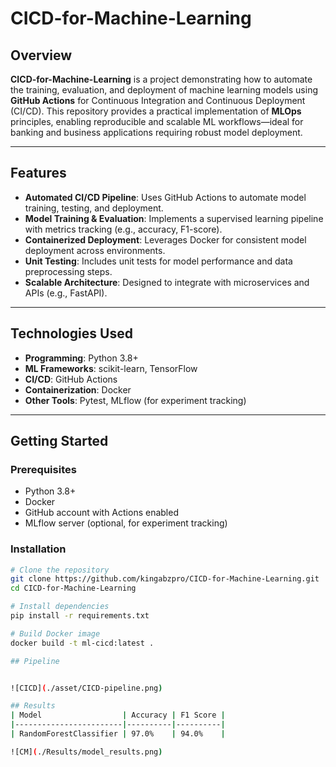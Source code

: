 # CICD-for-Machine-Learning

## Overview
**CICD-for-Machine-Learning** is a project demonstrating how to automate the training, evaluation, and deployment of machine learning models using **GitHub Actions** for Continuous Integration and Continuous Deployment (CI/CD). This repository provides a practical implementation of **MLOps** principles, enabling reproducible and scalable ML workflows—ideal for banking and business applications requiring robust model deployment.

---

## Features
- **Automated CI/CD Pipeline**: Uses GitHub Actions to automate model training, testing, and deployment.
- **Model Training & Evaluation**: Implements a supervised learning pipeline with metrics tracking (e.g., accuracy, F1-score).
- **Containerized Deployment**: Leverages Docker for consistent model deployment across environments.
- **Unit Testing**: Includes unit tests for model performance and data preprocessing steps.
- **Scalable Architecture**: Designed to integrate with microservices and APIs (e.g., FastAPI).

---

## Technologies Used
- **Programming**: Python 3.8+
- **ML Frameworks**: scikit-learn, TensorFlow
- **CI/CD**: GitHub Actions
- **Containerization**: Docker
- **Other Tools**: Pytest, MLflow (for experiment tracking)

---

## Getting Started

### Prerequisites
- Python 3.8+
- Docker
- GitHub account with Actions enabled
- MLflow server (optional, for experiment tracking)

### Installation
```bash
# Clone the repository
git clone https://github.com/kingabzpro/CICD-for-Machine-Learning.git
cd CICD-for-Machine-Learning

# Install dependencies
pip install -r requirements.txt

# Build Docker image
docker build -t ml-cicd:latest .

## Pipeline


![CICD](./asset/CICD-pipeline.png)

## Results
| Model                  | Accuracy | F1 Score |
|------------------------|----------|----------|
| RandomForestClassifier | 97.0%    | 94.0%    |

![CM](./Results/model_results.png)
